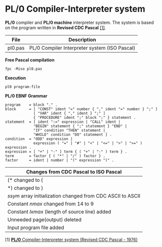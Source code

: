 # PL/0 Compiler-Interpreter system
**PL/0** compiler and **PL/0 machine** interpreter system. The system is based on the program written in **Revised CDC Pascal** [[1]](#1).

|File   |Description                                  |
|-------|---------------------------------------------|
|pl0.pas|PL/0 Compiler Interpreter system (ISO Pascal)|

**Free Pascal compilation**
```
fpc -Miso pl0.pas
```

**Execution**
```
pl0 program-file
```

**PL/0 EBNF Grammar**
```
program    = block "." .
block      = [ "CONST" ident "=" number { "," ident "=" number } ";" ]
             [ "VAR" ident { "," ident } ";" ]
             { "PROCEDURE" ident ";" block ";" } statement .
statement  = [ ident ":=" expression | "CALL" ident |
             "BEGIN" statement { ";" statement } "END" |
             "IF" condition "THEN" statement |
             "WHILE" condition "DO" statement ] .
condition  = "ODD" expression |
             expression ( "=" | "#" | "<" | "<=" | ">" | ">=" ) expression .
expression = [ "+" | "-" ] term { ( "+" | "-" ) term } .
term       = factor { ( "*" | "/" ) factor } .
factor     = ident | number | "(" expression ")" .
``` 

|Changes from CDC Pascal to ISO Pascal                      |
|-----------------------------------------------------------|
|(\* changed to {                                           |
|\*) changed to }                                           |
|*ssym* array initialization changed from CDC ASCII to ASCII|
|Constant *nmax* changed from 14 to 9                       |
|Constant *lxmax* (length of source line) added             |
|Unneeded page(output) deleted                              |
|Input program file added                                   |

<a id="1">[1]</a>
[**PL/0** Compiler-Interpreter system (Revised CDC Pascal - 1976)](https://github.com/classic-tools/PL-0/blob/main/PL0-1976/Revised-CDC-Pascal/pl0.pas)
